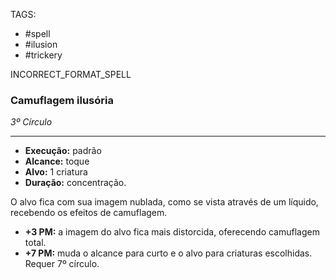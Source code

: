 TAGS:
- #spell
- #ilusion
- #trickery

INCORRECT_FORMAT_SPELL
### Camuflagem ilusória
*3º Círculo*
___
- **Execução:** padrão
- **Alcance:** toque
- **Alvo:** 1 criatura
- **Duração:** concentração.

O alvo fica com sua imagem nublada, como se vista através de um líquido, recebendo os efeitos de camuflagem.

- **+3 PM:** a imagem do alvo fica mais distorcida, oferecendo camuflagem total.
- **+7 PM:** muda o alcance para curto e o alvo para criaturas escolhidas. Requer 7º círculo.
